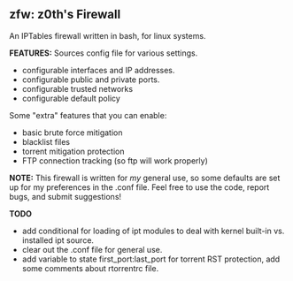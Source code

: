 ## zfw: z0th's Firewall ##

An IPTables firewall written in bash, for linux systems.

**FEATURES:**
Sources config file for various settings.
  * configurable interfaces and IP addresses.
  * configurable public and private ports.
  * configurable trusted networks
  * configurable default policy

Some "extra" features that you can enable:
  * basic brute force mitigation
  * blacklist files
  * torrent mitigation protection
  * FTP connection tracking (so ftp will work properly)

**NOTE:** This firewall is written for _my_ general use, so some defaults are set up for my preferences in the .conf file. Feel free to use the code, report bugs, and submit suggestions!

**TODO**
  * add conditional for loading of ipt modules to deal with kernel built-in vs. installed ipt source.
  * clear out the .conf file for general use.
  * add variable to state first\_port:last\_port for torrent RST protection, add some comments about rtorrentrc file.